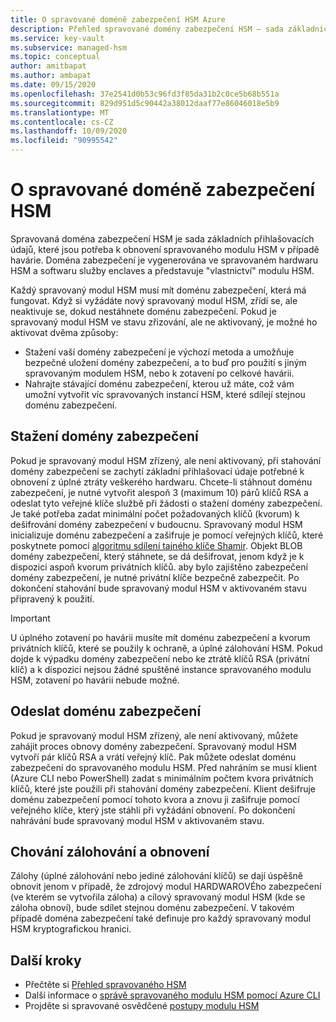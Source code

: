 ```yaml
---
title: O spravované doméně zabezpečení HSM Azure
description: Přehled spravované domény zabezpečení HSM – sada základních přihlašovacích údajů potřebných k obnovení spravovaného modulu HSM
ms.service: key-vault
ms.subservice: managed-hsm
ms.topic: conceptual
author: amitbapat
ms.author: ambapat
ms.date: 09/15/2020
ms.openlocfilehash: 37e2541d0b53c96fd3f85da31b2c0ce5b68b551a
ms.sourcegitcommit: 829d951d5c90442a38012daaf77e86046018e5b9
ms.translationtype: MT
ms.contentlocale: cs-CZ
ms.lasthandoff: 10/09/2020
ms.locfileid: "90995542"
---
```

# <a name="about-the-managed-hsm-security-domain"></a>O spravované doméně zabezpečení HSM

Spravovaná doména zabezpečení HSM je sada základních přihlašovacích údajů, které jsou potřeba k obnovení spravovaného modulu HSM v případě havárie. Doména zabezpečení je vygenerována ve spravovaném hardwaru HSM a softwaru služby enclaves a představuje "vlastnictví" modulu HSM.

Každý spravovaný modul HSM musí mít doménu zabezpečení, která má fungovat. Když si vyžádáte nový spravovaný modul HSM, zřídí se, ale neaktivuje se, dokud nestáhnete doménu zabezpečení. Pokud je spravovaný modul HSM ve stavu zřizování, ale ne aktivovaný, je možné ho aktivovat dvěma způsoby:
- Stažení vaší domény zabezpečení je výchozí metoda a umožňuje bezpečné uložení domény zabezpečení, a to buď pro použití s jiným spravovaným modulem HSM, nebo k zotavení po celkové havárii.
- Nahrajte stávající doménu zabezpečení, kterou už máte, což vám umožní vytvořit víc spravovaných instancí HSM, které sdílejí stejnou doménu zabezpečení.

## <a name="download-your-security-domain"></a>Stažení domény zabezpečení

Pokud je spravovaný modul HSM zřízený, ale není aktivovaný, při stahování domény zabezpečení se zachytí základní přihlašovací údaje potřebné k obnovení z úplné ztráty veškerého hardwaru. Chcete-li stáhnout doménu zabezpečení, je nutné vytvořit alespoň 3 (maximum 10) párů klíčů RSA a odeslat tyto veřejné klíče službě při žádosti o stažení domény zabezpečení. Je také potřeba zadat minimální počet požadovaných klíčů (kvorum) k dešifrování domény zabezpečení v budoucnu. Spravovaný modul HSM inicializuje doménu zabezpečení a zašifruje je pomocí veřejných klíčů, které poskytnete pomocí [algoritmu sdílení tajného klíče Shamir](https://dl.acm.org/doi/10.1145/359168.359176). Objekt BLOB domény zabezpečení, který stáhnete, se dá dešifrovat, jenom když je k dispozici aspoň kvorum privátních klíčů. aby bylo zajištěno zabezpečení domény zabezpečení, je nutné privátní klíče bezpečně zabezpečit. Po dokončení stahování bude spravovaný modul HSM v aktivovaném stavu připravený k použití.  

> [!IMPORTANT]
> U úplného zotavení po havárii musíte mít doménu zabezpečení a kvorum privátních klíčů, které se použily k ochraně, a úplné zálohování HSM. Pokud dojde k výpadku domény zabezpečení nebo ke ztrátě klíčů RSA (privátní klíč) a k dispozici nejsou žádné spuštěné instance spravovaného modulu HSM, zotavení po havárii nebude možné.

## <a name="upload-a-security-domain"></a>Odeslat doménu zabezpečení

Pokud je spravovaný modul HSM zřízený, ale není aktivovaný, můžete zahájit proces obnovy domény zabezpečení. Spravovaný modul HSM vytvoří pár klíčů RSA a vrátí veřejný klíč. Pak můžete odeslat doménu zabezpečení do spravovaného modulu HSM. Před nahráním se musí klient (Azure CLI nebo PowerShell) zadat s minimálním počtem kvora privátních klíčů, které jste použili při stahování domény zabezpečení. Klient dešifruje doménu zabezpečení pomocí tohoto kvora a znovu ji zašifruje pomocí veřejného klíče, který jste stáhli při vyžádání obnovení. Po dokončení nahrávání bude spravovaný modul HSM v aktivovaném stavu.

## <a name="backup-and-restore-behavior"></a>Chování zálohování a obnovení

Zálohy (úplné zálohování nebo jediné zálohování klíčů) se dají úspěšně obnovit jenom v případě, že zdrojový modul HARDWAROVÉho zabezpečení (ve kterém se vytvořila záloha) a cílový spravovaný modul HSM (kde se záloha obnoví), bude sdílet stejnou doménu zabezpečení. V takovém případě doména zabezpečení také definuje pro každý spravovaný modul HSM kryptografickou hranici.

## <a name="next-steps"></a>Další kroky

- Přečtěte si [Přehled spravovaného HSM](overview.md)
- Další informace o [správě spravovaného modulu HSM pomocí Azure CLI](key-management.md)
- Projděte si spravované osvědčené [postupy modulu HSM](best-practices.md)
